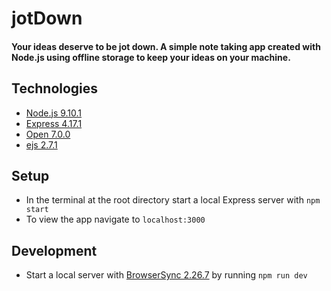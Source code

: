 # jotDown

#### Your ideas deserve to be jot down. A simple note taking app created with Node.js using offline storage to keep your ideas on your machine.

## Technologies

- [Node.js 9.10.1](https://nodejs.org/en/)
- [Express 4.17.1](https://expressjs.com/)
- [Open 7.0.0](https://www.npmjs.com/package/open)
- [ejs 2.7.1](https://www.npmjs.com/package/ejs)

## Setup

- In the terminal at the root directory start a local Express server with `npm start`
- To view the app navigate to `localhost:3000`

## Development

- Start a local server with [BrowserSync 2.26.7](https://www.browsersync.io/) by running `npm run dev`
